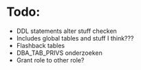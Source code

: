 # Todo:
-  DDL statements alter stuff checken
  - Includes global tables and stuff I think???
  - Flashback tables
  - DBA_TAB_PRIVS onderzoeken
  - Grant role to other role?
  